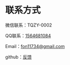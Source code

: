 # 联系方式

微信联系：TQZY-0002

QQ联系：[1564681084](tencent://AddContact/?fromId=45\&fromSubId=1\&subcmd=all\&uin=1564681084\&website=www.oicqzone.com)

Email：[fon11734@gmail.com](mailto:fon11734@gmail.com)

github：[反馈](https://github.com/fon11731/1/issues)

